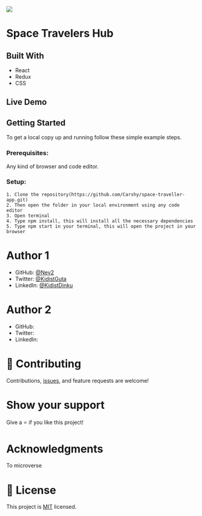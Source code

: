 ![](https://img.shields.io/badge/Microverse-blueviolet)

# Space Travelers Hub


## Built With

- React
- Redux
- CSS
 
 ## Live Demo

 
## Getting Started

To get a local copy up and running follow these simple example steps.
### Prerequisites:

Any kind of browser and code editor.
### Setup:

    1. Clone the repository(https://github.com/Carshy/space-traveller-app.git)
    2. Then open the folder in your local environment using any code editor
    3. Open terminal
    4. Type npm install, this will install all the necessary dependencies
    5. Type npm start in your terminal, this will open the project in your browser

# Author 1

- GitHub: [@Ney2](https://github.com/Ney2)
- Twitter: [@KidistGuta](https://twitter.com/GutaKidist)
- LinkedIn: [@KidistDinku](https://www.linkedin.com/in/kidist-guta-014025183/)

# Author 2

- GitHub: 
- Twitter: 
- LinkedIn: 
# 🤝 Contributing
Contributions, [issues](https://github.com/Carshy/space-traveller-app/issues), and feature requests are welcome!

# Show your support
Give a ⭐️ if you like this project!

# Acknowledgments
To microverse
# 📝 License

This project is [MIT](https://github.com/Carshy/space-traveller-app/blob/dev/LICENSE) licensed.